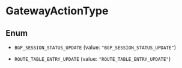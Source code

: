 

# GatewayActionType

## Enum


* `BGP_SESSION_STATUS_UPDATE` (value: `"BGP_SESSION_STATUS_UPDATE"`)

* `ROUTE_TABLE_ENTRY_UPDATE` (value: `"ROUTE_TABLE_ENTRY_UPDATE"`)



